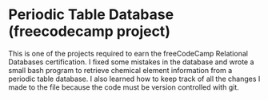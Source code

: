 # Periodic Table Database (freecodecamp project)
This is one of the projects required to earn the freeCodeCamp Relational Databases certification. I fixed some mistakes in the database and wrote a small bash program to retrieve chemical element information from a periodic table database. I also learned how to keep track of all the changes I made to the file because the code must be version controlled with git.

